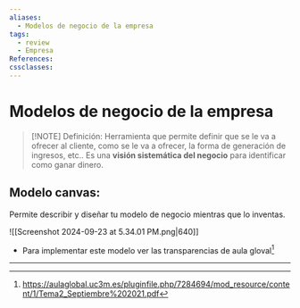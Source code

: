 ```yaml
---
aliases:
  - Modelos de negocio de la empresa
tags:
  - review
  - Empresa
References: 
cssclasses:
---
```

# Modelos de negocio de la empresa

> [!NOTE] Definición: 
> Herramienta que permite definir que se le va a ofrecer al cliente, como se le va a ofrecer, la forma de generación de ingresos, etc..
> Es una **visión sistemática del negocio** para identificar como ganar dinero. 

## Modelo canvas: 
Permite describir y diseñar tu modelo de negocio mientras que lo inventas. 

![[Screenshot 2024-09-23 at 5.34.01 PM.png|640]]

+ Para implementar este modelo ver las transparencias de aula gloval[^1]

***

[^1]: https://aulaglobal.uc3m.es/pluginfile.php/7284694/mod_resource/content/1/Tema2_Septiembre%202021.pdf